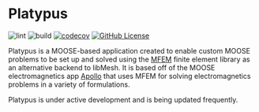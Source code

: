 Platypus
=====

![lint](https://github.com/aurora-multiphysics/platypus/actions/workflows/lint.yml/badge.svg?branch=main)
![build](https://github.com/aurora-multiphysics/platypus/actions/workflows/main.yml/badge.svg?branch=main)
[![codecov](https://codecov.io/gh/aurora-multiphysics/platypus/graph/badge.svg?token=WV2DE9DT53)](https://codecov.io/gh/aurora-multiphysics/platypus)
[![GitHub License](https://img.shields.io/github/license/aurora-multiphysics/platypus)](https://www.gnu.org/licenses/old-licenses/lgpl-2.1.html)

Platypus is a MOOSE-based application created to enable custom MOOSE
problems to be set up and solved using the
[MFEM](https://github.com/mfem/mfem) finite element library as an
alternative backend to libMesh. It is based off of the MOOSE
electromagnetics app
[Apollo](https://github.com/aurora-multiphysics/apollo) that uses MFEM
for solving electromagnetics problems in a variety of formulations.

Platypus is under active development and is being updated frequently.
